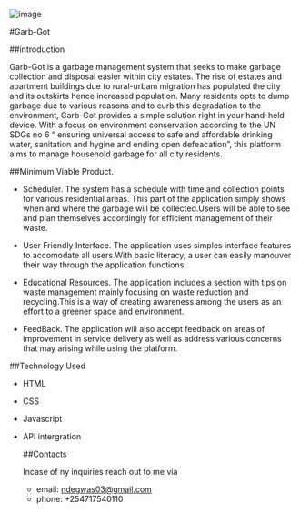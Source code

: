 ![image](https://github.com/user-attachments/assets/4720b8a4-318d-4e36-ac3e-2f89a8944800)







#Garb-Got

##introduction

Garb-Got is a garbage management system that seeks to make garbage collection and disposal easier within city estates.
The rise of estates and apartment buildings due to rural-urbam migration has populated the city and its outskirts hence increased population.
Many residents opts to dump garbage due to various reasons and to curb this degradation to the environment, 
Garb-Got provides a simple solution right in your hand-held device.
With a focus on environment conservation according to the UN SDGs no 6 “ ensuring universal access to safe 
and affordable drinking water, sanitation and hygine and ending 
open defeacation”, this platform aims to manage household garbage for all city residents.

##Minimum Viable Product.
* Scheduler.  The system has a schedule with time and collection points for                        various residential areas. This part of the application simply shows when and where the garbage will be collected.Users will be able to see and plan themselves accordingly for efficient management of their waste.

* User Friendly Interface.
The application uses simples interface features to accomodate all users.With basic literacy, a user can easily manouver their way through the application functions. 

* Educational Resources.
   The application includes a section with tips on waste management mainly focusing on waste reduction and recycling.This is a way of creating awareness among the users as an effort to a greener space and environment.

* FeedBack.
  The application will also accept feedback on areas of improvement in service delivery as well as address various concerns that may arising while using the platform.

##Technology Used
* HTML
* CSS
* Javascript
* API intergration


  ##Contacts
  
  Incase of ny inquiries reach out to me via
  * email: ndegwas03@gmail.com
  * phone: +254717540110


